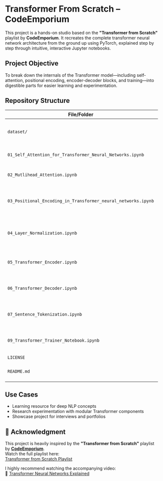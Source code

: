 # Transformer From Scratch – CodeEmporium

This project is a hands-on studio based on the **"Transformer from Scratch"** playlist by **CodeEmporium**. It recreates the complete transformer neural network architecture from the ground up using PyTorch, explained step by step through intuitive, interactive Jupyter notebooks.

## Project Objective

To break down the internals of the Transformer model—including self-attention, positional encoding, encoder-decoder blocks, and training—into digestible parts for easier learning and experimentation.

## Repository Structure

| File/Folder | Description |
|-------------|-------------|
| `dataset/` | Contains the training dataset used for model experimentation |
| `01_Self_Attention_for_Transformer_Neural_Networks.ipynb` | Introduction to Self-Attention mechanism |
| `02_Mutlihead_Attention.ipynb` | Implementation of Multi-Head Attention |
| `03_Positional_Encoding_in_Transformer_neural_networks.ipynb` | Adding positional encoding to the input embeddings |
| `04_Layer_Normalization.ipynb` | Understanding and implementing Layer Normalization |
| `05_Transformer_Encoder.ipynb` | Implementation of the Transformer Encoder |
| `06_Transformer_Decoder.ipynb` | Implementation of the Transformer Decoder |
| `07_Sentence_Tokenization.ipynb` | Sentence tokenization techniques and tokenizer setup |
| `09_Transformer_Trainer_Notebook.ipynb` | Full training loop for the transformer model |
| `LICENSE` | Project license |
| `README.md` | Project documentation (this file) |


## Use Cases

- Learning resource for deep NLP concepts
- Research experimentation with modular Transformer components
- Showcase project for interviews and portfolios

## 🙏 Acknowledgment

This project is heavily inspired by the **"Transformer from Scratch"** playlist by [**CodeEmporium**](https://www.youtube.com/@CodeEmporium).  
Watch the full playlist here:  
[Transformer from Scratch Playlist](https://youtube.com/playlist?list=PLZV1qtTjOY4vGmiNhyF4E_f3nWj2X5XYW&si=H1v8Omgz1vL_FylB)

I highly recommend watching the accompanying video:  
🎥 [Transformer Neural Networks Explained](https://youtu.be/QCJQG4DuHT0?si=kqeat8YgYhbBniUm)